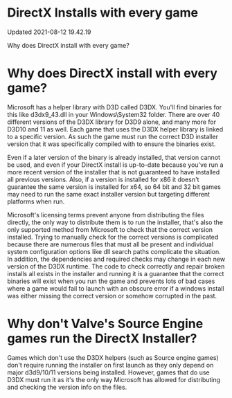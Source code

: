 # DirectX Installs with every game
Updated 2021-08-12 19.42.19

Why does DirectX install with every game?  
  
# Why does DirectX install with every game?
  
Microsoft has a helper library with D3D called D3DX. You'll find binaries for this like d3dx9_43.dll in your Windows\System32 folder. There are over 40 different versions of the D3DX library for D3D9 alone, and many more for D3D10 and 11 as well. Each game that uses the D3DX helper library is linked to a specific version. As such the game must run the correct D3D installer version that it was specifically compiled with to ensure the binaries exist.  
  
Even if a later version of the binary is already installed, that version cannot be used, and even if your DirectX install is up-to-date because you've run a more recent version of the installer that is not guaranteed to have installed all previous versions. Also, if a version is installed for x86 it doesn't guarantee the same version is installed for x64, so 64 bit and 32 bit games may need to run the same exact installer version but targeting different platforms when run.  
  
Microsoft's licensing terms prevent anyone from distributing the files directly, the only way to distribute them is to run the installer, that's also the only supported method from Microsoft to check that the correct version installed. Trying to manually check for the correct versions is complicated because there are numerous files that must all be present and individual system configuration options like dll search paths complicate the situation. In addition, the dependencies and required checks may change in each new version of the D3DX runtime. The code to check correctly and repair broken installs all exists in the installer and running it is a guarantee that the correct binaries will exist when you run the game and prevents lots of bad cases where a game would fail to launch with an obscure error if a windows install was either missing the correct version or somehow corrupted in the past.  
  
  
# Why don't Valve's Source Engine games run the DirectX Installer?
  
Games which don't use the D3DX helpers (such as Source engine games) don't require running the installer on first launch as they only depend on major d3d9/10/11 versions being installed. However, games that do use D3DX must run it as it's the only way Microsoft has allowed for distributing and checking the version info on the files.  
  
